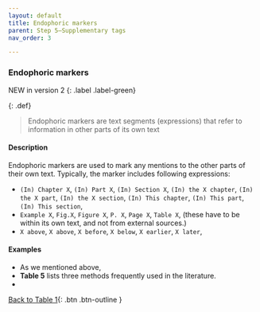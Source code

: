 ```yaml
---
layout: default
title: Endophoric markers
parent: Step 5–Supplementary tags
nav_order: 3

---
```


### Endophoric markers

NEW in version 2
{: .label .label-green}

{: .def}
> Endophoric markers are text segments (expressions) that refer to information in other parts of its own text

#### Description

Endophoric markers are used to mark any mentions to the other parts of their own text. Typically, the marker includes following expressions:

- `(In) Chapter X`, `(In) Part X`, `(In) Section X`, `(In) the X chapter`, `(In) the X part`, `(In) the X section`, `(In) This chapter`, `(In) This part`, `(In) This section`, 
- `Example X`, `Fig.X`, `Figure X`, `P. X`, `Page X`, `Table X`, (these have to be within its own text, and not from external sources.)
- `X above`, `X above`, `X before`, `X below`, `X earlier`, `X later`,

#### Examples

- As we mentioned above, 
- **Table 5** lists three methods frequently used in the literature.
- 




[Back to Table 1](index.md#table-1-categories-of-engagement-moves){: .btn .btn-outline }